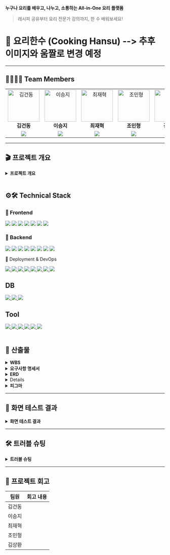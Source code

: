 **누구나 요리를 배우고, 나누고, 소통하는 All-in-One 요리 플랫폼**  
> 레시피 공유부터 요리 전문가 강의까지, 한 수 배워보세요!

# 🍳 요리한수 (Cooking Hansu) --> 추후 이미지와 움짤로 변경 예정
---
## 👨‍👩‍👧‍👦 Team Members

<table>
  <tr>
    <!-- 1행: 사진(클릭 가능) + 이름 -->
    <td align="center">
      <a href="https://github.com/astraglus03" target="_blank">
        <img src="https://avatars.githubusercontent.com/astraglus03" width="100px;" alt="김건동"/>
      </a><br />
      <b>김건동</b>
    </td>
    <td align="center">
      <a href="https://github.com/SeungJi20" target="_blank">
        <img src="https://avatars.githubusercontent.com/SeungJi20" width="100px;" alt="이승지"/>
      </a><br />
      <b>이승지</b>
    </td>
    <td align="center">
      <a href="https://github.com/chaserChoi" target="_blank">
        <img src="https://avatars.githubusercontent.com/chaserChoi" width="100px;" alt="최재혁"/>
      </a><br />
      <b>최재혁</b>
    </td>
    <td align="center">
      <a href="https://github.com/jominhyeong97" target="_blank">
        <img src="https://avatars.githubusercontent.com/jominhyeong97" width="100px;" alt="조민형"/>
      </a><br />
      <b>조민형</b>
    </td>
    <td align="center">
      <a href="https://github.com/pure-wa" target="_blank">
        <img src="https://avatars.githubusercontent.com/pure-wa" width="100px;" alt="김상환"/>
      </a><br />
      <b>김상환</b>
    </td>
  </tr>
  <tr>
    <!-- 2행: GitHub 배지 -->
    <td align="center">
      <a href="https://github.com/astraglus03" target="_blank">
        <img src="https://img.shields.io/badge/GitHub_Profile-181717?style=flat-square&logo=github&logoColor=white"/>
      </a>
    </td>
    <td align="center">
      <a href="https://github.com/SeungJi20" target="_blank">
        <img src="https://img.shields.io/badge/GitHub_Profile-181717?style=flat-square&logo=github&logoColor=white"/>
      </a>
    </td>
    <td align="center">
      <a href="https://github.com/chaserChoi" target="_blank">
        <img src="https://img.shields.io/badge/GitHub_Profile-181717?style=flat-square&logo=github&logoColor=white"/>
      </a>
    </td>
    <td align="center">
      <a href="https://github.com/jominhyeong97" target="_blank">
        <img src="https://img.shields.io/badge/GitHub_Profile-181717?style=flat-square&logo=github&logoColor=white"/>
      </a>
    </td>
    <td align="center">
      <a href="https://github.com/pure-wa" target="_blank">
        <img src="https://img.shields.io/badge/GitHub_Profile-181717?style=flat-square&logo=github&logoColor=white"/>
      </a>
    </td>
  </tr>
</table>

---
## 🎬 프로젝트 개요
<details>
  <summary><b>프로젝트 개요</b></summary>
  <details>
  <summary><b>01. 프로젝트 주제</b></summary>
&nbsp;&nbsp;🌟 **[누구나 요리를 배우고, 나누고, 소통하는 All-in-One 요리 플랫폼]**  
&nbsp;&nbsp;레시피 공유, 요리 강의, 커뮤니티를 결합하여  
&nbsp;&nbsp;**자취생·직장인·주부 모두가 즐길 수 있는 요리 생태계 구축**  
</details>

<details>
  <summary><b>02. 프로젝트 소개</b></summary>

&nbsp;&nbsp;🍳 집밥을 하고 싶어도, 막상 “뭘 먹지?”라는 고민은 늘 따라옵니다.  
&nbsp;&nbsp;요리법을 몰라 배달에 의존하거나, 새로운 음식을 배우고 싶지만 접근성이 부족해 포기하는 경우도 많습니다.  

&nbsp;&nbsp;**요리한수**는 이러한 문제를 해결하기 위해 기획된 **All-in-One 요리 플랫폼**입니다.  
&nbsp;&nbsp;- 사용자는 자신만의 레시피를 등록하고, 다른 사람의 레시피를 탐색할 수 있습니다.  
&nbsp;&nbsp;- 검증된 **요리사·자영업자**가 올리는 강의를 통해 체계적인 학습과 실습이 가능합니다.  
&nbsp;&nbsp;- 댓글, 좋아요, 북마크, 채팅과 같은 커뮤니티 기능으로 **요리를 매개로 한 소통**이 활성화됩니다.  

&nbsp;&nbsp;즉, 단순한 레시피 모음이 아니라  
&nbsp;&nbsp;**“배움–공유–수익화”가 선순환되는 플랫폼**으로 자리매김합니다.  

</details>

<details>
  <summary><b>03. 프로젝트 배경 및 필요성</b></summary>

&nbsp;&nbsp;**3-1. 1인가구 증가**  
&nbsp;&nbsp;&nbsp;&nbsp;통계청(KOSIS)에 따르면 한국의 1인가구 비율은 2000년 15.5%에서 2024년 36.1%로 급격히 증가했습니다.  
&nbsp;&nbsp;&nbsp;&nbsp;이는 전통적인 4인가구 중심의 식생활 패턴이 약화되고, **개인 맞춤형 식생활·요리 서비스** 수요가 커지고 있음을 보여줍니다.  
&nbsp;&nbsp;&nbsp;&nbsp;특히 자취생, 신입 직장인 등은 ‘간단하지만 건강한 집밥’을 필요로 하며, 자연스럽게 온라인 기반 요리 플랫폼에 대한 수요가 폭발적으로 증가하고 있습니다.  

<img src="https://github.com/user-attachments/assets/fffbca24-d1e5-4283-8ef4-7140b1ccb147" width="600"/><br>
출처: [KOSIS](https://kosis.kr)  

---

&nbsp;&nbsp;**3-2. 물가 상승 및 소득 정체**  
&nbsp;&nbsp;&nbsp;&nbsp;최근 청년층 초임 임금은 200만~300만 원 구간이 전체의 39.7%를 차지합니다.  
&nbsp;&nbsp;&nbsp;&nbsp;반면 외식비·배달비는 꾸준히 상승하며 ‘배달 한 끼 2만 원 시대’가 도래했습니다.  
&nbsp;&nbsp;&nbsp;&nbsp;따라서 **“가성비 있으면서도 맛있고 건강한 집밥”**을 찾는 수요가 높아지고 있고, 이를 지원하는 **레시피·강의 플랫폼**의 필요성이 커지고 있습니다.  

<img src="https://github.com/user-attachments/assets/231ef3d5-b476-4a09-b272-0ba3d88ec40f" width="600"/><br>
출처: [아시아경제](https://www.asiae.co.kr/article/2025080721464360883)  

---

&nbsp;&nbsp;**3-3. 취업난과 라이프스타일 변화**  
&nbsp;&nbsp;&nbsp;&nbsp;청년층 취업난으로 인한 불안정한 소득 구조는 외식·고급 강의보다는 **저렴하고 실용적인 자기개발 활동**을 선호하게 만듭니다.  
&nbsp;&nbsp;&nbsp;&nbsp;‘요리’는 혼자서도 시작할 수 있고, 결과물이 바로 일상생활에 도움이 된다는 점에서 **취미와 생활을 동시에 충족**할 수 있는 최적의 선택지입니다.  

<img src="https://github.com/user-attachments/assets/2a9e8766-58df-42f3-b729-a11ebd5b515b" width="600"/><br>

---

&nbsp;&nbsp;**3-4. 소통과 커뮤니티에 대한 갈증**  
&nbsp;&nbsp;&nbsp;&nbsp;Z세대와 MZ세대는 ‘혼밥’과 ‘혼술’을 즐기면서도 동시에 **온라인 소통과 정보 공유**에 적극적입니다.  
&nbsp;&nbsp;&nbsp;&nbsp;단순히 요리를 배우는 것을 넘어, **레시피를 공유하고 댓글·채팅을 통해 공감하는 과정**이 하나의 즐거움이 됩니다.  
&nbsp;&nbsp;&nbsp;&nbsp;요리한수는 단순한 레시피 DB가 아니라, **사람을 연결하는 플랫폼**으로서 커뮤니티적 가치를 극대화합니다.  

</details>

<details>
  <summary><b>04. 프로젝트 주요 기능</b></summary>

&nbsp;&nbsp;- 소셜 로그인 (네이버·카카오·구글)  
&nbsp;&nbsp;- 비회원도 열람 가능 (접근성 확대)  
&nbsp;&nbsp;- 강의 등록 시 **관리자 승인제**로 신뢰성 확보  
&nbsp;&nbsp;- 커뮤니티 기능 (댓글, 좋아요, 북마크, 채팅)  

</details>

<details>
  <summary><b>05. 서비스 차별화 전략</b></summary>

&nbsp;&nbsp;- 비회원·회원 모두 접근 가능  
&nbsp;&nbsp;- 검증된 요리사/자영업자 중심의 신뢰성 있는 강의  

</details>

<details>
  <summary><b>06. 기대효과</b></summary>

&nbsp;&nbsp;- 다양한 유저층 유입  
&nbsp;&nbsp;- 지속 가능한 수익 모델  
&nbsp;&nbsp;- 커뮤니티 활성화  
&nbsp;&nbsp;- 콘텐츠 생태계 강화  

</details>

<details>
  <summary><b>07. 향후 계획</b></summary>

&nbsp;&nbsp;- PWA 기반 모바일 최적화  
&nbsp;&nbsp;- 실시간 라이브 강의  
&nbsp;&nbsp;- AI 기반 레시피 추천  

</details>

</details>


<br>

## ⚙️🛠️ Technical Stack
  
### 🎯 Frontend

<a href="https://vuejs.org/" target="_blank"><img src="https://img.shields.io/badge/Vue.js-4FC08D?style=for-the-badge&logo=vue.js&logoColor=white"/></a>
<a href="https://vitejs.dev/" target="_blank"><img src="https://img.shields.io/badge/Vite-646CFF?style=for-the-badge&logo=vite&logoColor=white"/></a>
<a href="https://vuetifyjs.com/" target="_blank"><img src="https://img.shields.io/badge/Vuetify-1867C0?style=for-the-badge&logo=vuetify&logoColor=white"/></a>
<a href="https://pinia.vuejs.org/" target="_blank"><img src="https://img.shields.io/badge/Pinia-FFD859?style=for-the-badge&logo=vue.js&logoColor=black"/></a>
<a href="https://router.vuejs.org/" target="_blank"><img src="https://img.shields.io/badge/Vue_Router-35495E?style=for-the-badge&logo=vue.js&logoColor=white"/></a>
<a href="https://axios-http.com/" target="_blank"><img src="https://img.shields.io/badge/Axios-5A29E4?style=for-the-badge&logo=axios&logoColor=white"/></a>
<a><img src="https://img.shields.io/badge/JavaScript-ES6+-F7DF1E?style=for-the-badge&logo=javascript&logoColor=black"/></a>

### 🚀 Backend

<a href="https://spring.io/projects/spring-boot" target="_blank"><img src="https://img.shields.io/badge/SpringBoot-6DB33F?style=for-the-badge&logo=springboot&logoColor=white"/></a>
<a href="https://spring.io/projects/spring-data-jpa" target="_blank"><img src="https://img.shields.io/badge/Spring_Data_JPA-007396?style=for-the-badge&logo=hibernate&logoColor=white"/></a>
<a href="https://spring.io/projects/spring-security" target="_blank"><img src="https://img.shields.io/badge/Spring_Security-6DB33F?style=for-the-badge&logo=springsecurity&logoColor=white"/></a>
<a><img src="https://img.shields.io/badge/JWT-000000?style=for-the-badge&logo=jsonwebtokens&logoColor=white"/></a>
<a><img src="https://img.shields.io/badge/STOMP/WebSocket-FF6B6B?style=for-the-badge&logo=socket.io&logoColor=white"/></a>
<a href="https://aws.amazon.com/s3/" target="_blank"><img src="https://img.shields.io/badge/AWS_S3-569A31?style=for-the-badge&logo=amazons3&logoColor=white"/></a>
<a><img src="https://img.shields.io/badge/Lombok-BC4521?style=for-the-badge&logo=java&logoColor=white"/></a>
<a href="https://gradle.org/" target="_blank"><img src="https://img.shields.io/badge/Gradle-02303A?style=for-the-badge&logo=gradle&logoColor=white"/></a>

🚀 Deployment & DevOps
<div> <a href="https://aws.amazon.com/ec2/" target="_blank"> <img src="https://img.shields.io/badge/AWS%20EC2-FF9900?style=for-the-badge&logo=amazonec2&logoColor=white"/> </a> <a href="https://aws.amazon.com/rds/" target="_blank"> <img src="https://img.shields.io/badge/AWS%20RDS-527FFF?style=for-the-badge&logo=amazonrds&logoColor=white"/> </a> <a href="https://aws.amazon.com/s3/" target="_blank"> <img src="https://img.shields.io/badge/AWS%20S3-569A31?style=for-the-badge&logo=amazons3&logoColor=white"/> </a> <a href="https://aws.amazon.com/cloudfront/" target="_blank"> <img src="https://img.shields.io/badge/AWS%20CloudFront-8C4FFF?style=for-the-badge&logo=amazonaws&logoColor=white"/> </a> <a href="https://nginx.org/" target="_blank"> <img src="https://img.shields.io/badge/Nginx-009639?style=for-the-badge&logo=nginx&logoColor=white"/> </a> <a href="https://github.com/features/actions" target="_blank"> <img src="https://img.shields.io/badge/GitHub%20Actions-2088FF?style=for-the-badge&logo=githubactions&logoColor=white"/> </a> <a href="https://www.docker.com/" target="_blank"> <img src="https://img.shields.io/badge/Docker-2496ED?style=for-the-badge&logo=docker&logoColor=white"/> </a> <a href="https://swagger.io/" target="_blank"> <img src="https://img.shields.io/badge/Swagger-85EA2D?style=for-the-badge&logo=swagger&logoColor=black"/> </a> </div>

<h2>DB</h2>

<a href="https://mariadb.org" target="_blank"> <img src="https://img.shields.io/badge/MariaDB-003545?style=for-the-badge&logo=mariadb&logoColor=white"/> </a> 
<a href="https://www.mysql.com/" target="_blank"> <img src="https://img.shields.io/badge/MySQL-4479A1?style=for-the-badge&logo=mysql&logoColor=white"/> </a>
<a href="https://redis.io/" target="_blank"> <img src="https://img.shields.io/badge/Redis-DC382D?style=for-the-badge&logo=redis&logoColor=white"/> </a>

<h2>Tool</h2>

<div> <!-- 협업 및 관리 툴 --> 
  <a href="https://github.com" target="_blank"> <img src="https://img.shields.io/badge/GitHub-181717?style=for-the-badge&logo=github&logoColor=white"/> </a> 
  <a href="https://discord.com" target="_blank"> <img src="https://img.shields.io/badge/Discord-5865F2?style=for-the-badge&logo=discord&logoColor=white"/> </a> 
  <a href="https://www.notion.so" target="_blank"> <img src="https://img.shields.io/badge/Notion-000000?style=for-the-badge&logo=notion&logoColor=white"/> </a> 
  <a href="https://www.figma.com" target="_blank"> <img src="https://img.shields.io/badge/Figma-F24E1E?style=for-the-badge&logo=figma&logoColor=white"/> </a> 
  <a href="https://www.erdcloud.com" target="_blank"> <img src="https://img.shields.io/badge/ERD%20Cloud-4285F4?style=for-the-badge&logo=googlecloud&logoColor=white"/> </a> 
  <a href="https://www.postman.com/" target="_blank"> <img src="https://img.shields.io/badge/Postman-FF6C37?style=for-the-badge&logo=postman&logoColor=white"/> </a> 
</div>
</details>


<br>



## 📂 산출물
<details>
  <summary><b>WBS</b></summary>
  <a href='https://docs.google.com/spreadsheets/d/1UsaqCAM9-1V2rr0dIufYZtAmWtn-mnH4Uthqad71YM8/edit?gid=1345536888#gid=1345536888' style="text-decoration: none; color: inherit;">📄 WBS 바로가기</a>
  <br>
  <img width="1710" height="873" alt="스크린샷 2025-08-25 오후 2 28 50" src="https://github.com/user-attachments/assets/40727227-3e5f-4da2-adfc-abd5e5f11bea" />
</details>

<details>
  <summary><b>요구사항 명세서</b></summary>
  <a href='https://docs.google.com/spreadsheets/d/1UsaqCAM9-1V2rr0dIufYZtAmWtn-mnH4Uthqad71YM8/edit?gid=2045131748#gid=2045131748' style="text-decoration: none; color: inherit;">📄 요구사항 명세서 바로가기</a>
  <br>
  <img width="1708" height="869" alt="스크린샷 2025-08-25 오후 2 30 20" src="https://github.com/user-attachments/assets/ff3ab3dd-7685-4c48-b3dc-b0429a650ebc" />
</details>

<details>
  <summary><b>ERD</b></summary>
  <a href='https://www.erdcloud.com/d/25tEnmWT48D4MufsZ' style="text-decoration: none; color: inherit;">📄 ERD 바로가기</a>
  <br>
  <img width="1254" height="792" alt="스크린샷 2025-08-25 오후 2 33 14" src="https://github.com/user-attachments/assets/a8ae440d-08c1-4038-879a-0b063fde7c24" />

  <a href="https://www.erdcloud.com/...">
</details>

<details>
  <summary><b>프로젝트 기획서 및 API명세서</b></summary>
  <a href='https://tranquil-fuchsia-64e.notion.site/25a7cd1f5ed980b9ab40e6897bc980e1?source=copy_link' style="text-decoration: none; color: inherit;">📄 프로젝트 기획서 바로가기</a>
</details>

<details>
  <summary><b>피그마</b></summary>
  <a href='https://www.erdcloud.com/d/25tEnmWT48D4MufsZ](https://www.figma.com/design/0r1vmACeBTegtlH9OHZaMn/%EC%9A%94%EB%A6%AC%ED%95%9C%EC%88%98?node-id=0-1&p=f&t=NJOrncqdhdRnxdh6-0)' style="text-decoration: none; color: inherit;">🎨 피그마 바로가기</a>
</details>

---

## 🧾 화면 테스트 결과
<details> 
  <summary><b> 화면 테스트 결과</b></summary>
  
  <details> 
    <summary>관리자</summary>
    <details>
      <summary>관리자 대시보드 조회</summary>
      `GET /admin/dashboard`
    </details>
    <details>
      <summary>승인 대기 강의 목록 조회</summary>
      `GET /admin/lecture/list`
    </details>
    <details>
      <summary>강의 승인</summary>
      `PATCH /admin/lecture/approve/{lectureId}`
    </details>
    <details>
      <summary>강의 반려</summary>
      `PATCH /admin/lecture/reject/{lectureId}`
    </details>
    <details>
      <summary>승인 대기 요리사 목록 조회</summary>
      `GET /admin/user/waiting/chef`
    </details>
    <details>
      <summary>승인 대기 자영업자 목록 조회</summary>
      `GET /admin/user/waiting/business`
    </details>
    <details>
      <summary>사용자 승인</summary>
      `PATCH /admin/user/approve/{userId}`
    </details>
    <details>
      <summary>사용자 거절</summary>
      `PATCH /admin/user/reject/{userId}`
    </details>
    <details>
      <summary>사용자 활성화</summary>
      `PATCH /admin/user/active/{userId}`
    </details>
    <details>
      <summary>사용자 비활성화</summary>
      `PATCH /admin/user/inactive/{userId}`
    </details>
    <details>
      <summary>사용자 전체 목록 조회</summary>
      `GET /admin/user/list`
    </details>
    <details>
      <summary>신고 목록 조회</summary>
      `GET /admin/report/list`
    </details>
    <details>
      <summary>신고 승인</summary>
      `PATCH /admin/report/approve/{id}`
    </details>
    <details>
      <summary>신고 반려</summary>
      `PATCH /admin/report/reject/{id}`
    </details>
    <details>
      <summary>공지사항 등록</summary>
      `POST /admin/notice/create`
    </details>
    <details>
      <summary>공지사항 수정</summary>
      `PUT /admin/notice/update/{id}`
    </details>
    <details>
      <summary>공지사항 삭제</summary>
      `DELETE /admin/notice/delete/{id}`
    </details>
  </details>
  
  <details>
    <summary>회원</summary>
    <details>
      <summary>구글 로그인</summary>
      `POST /user/login/google`
      <img src="https://github.com/user-attachments/assets/9b3e00f5-db75-4f99-9765-e24e29ef7ed5" alt="구글 로그인" width="800"/>
    </details>
    <details>
      <summary>카카오 로그인</summary>
      `POST /user/login/kakao`
      <img src="https://github.com/user-attachments/assets/1da92211-524d-4757-85b9-df36ac299762" alt="카카오 로그인" width="800"/>
    </details>
    <details>
      <summary>네이버 로그인</summary>
      `POST /user/login/naver`
      <img src="https://github.com/user-attachments/assets/60be89d0-6816-46db-b573-c7824336f93b" alt="네이버 로그인" width="800"/>
    </details>
    <details>
      <summary>토큰 리프레시</summary>
      `POST /user/refresh`
    </details>
    <details>
      <summary>로그아웃</summary>
      `POST /user/logout`
    </details>
    <details>
      <summary>회원 추가 정보 입력</summary>
      `POST /user/add-info`
    </details>
    <details>
      <summary>프로필 조회</summary>
      `GET /user/profile`
    </details>
    <details>
      <summary>현재 사용자 정보 조회</summary>
      `GET /user/me`
    </details>
    <details>
      <summary>회원 탈퇴</summary>
      `DELETE /user/delete`
    </details>
  </details>
  
  <details> 
    <summary>채팅</summary>
    <details>
      <summary>내 채팅방 목록 조회</summary>
      `GET /chat/my/rooms`
    </details>
    <details>
      <summary>채팅방 참여자 목록 조회</summary>
      `GET /chat/room/{roomId}/participants`
    </details>
    <details>
      <summary>채팅방 상세 메시지 조회</summary>
      `GET /chat/room/{roomId}/history`
    </details>
    <details>
      <summary>채팅방 생성</summary>
      `POST /chat/room/create`
    </details>
    <details>
      <summary>채팅방 이름 수정</summary>
      `PATCH /chat/room/{roomId}/name`
    </details>
    <details>
      <summary>채팅방 나가기</summary>
      `DELETE /chat/room/{roomId}/leave`
    </details>
    <details>
      <summary>파일 업로드</summary>
      `POST /chat/room/{roomId}/upload`
    </details>
    <details>
      <summary>실시간 메시지 전송</summary>
      `/app/chat-rooms/{roomId}/chat-message`
    </details>
    <details>
      <summary>온라인 상태 변경</summary>
      `/app/chat-rooms/{roomId}/online`
    </details>
    <details>
      <summary>오프라인 상태 변경</summary>
      `/app/chat-rooms/{roomId}/offline`
    </details>
  </details>
  
  <details>
    <summary>댓글</summary>
    <details>
      <summary>댓글 생성</summary>
      `POST /post/comment/create`
      <img src="https://github.com/user-attachments/assets/8c3fd6cf-2bd5-4973-8a5a-9ecbed3d8344" alt="댓글 생성" width="600"/>
    </details>
    <details>
      <summary>댓글 목록 조회</summary>
      `GET /post/comment/list/{postId}`
      <img src="https://github.com/user-attachments/assets/282aa1ea-27da-4d72-8c7b-baf4a1e7f640" alt="댓글 목록조회" width="600"/>
    </details>
    <details>
      <summary>댓글 수정</summary>
      `PATCH /post/comment/update/{commentId}`
      <img src="https://github.com/user-attachments/assets/f19424e0-cc6f-47fc-887a-c43f51c8d39f" alt="댓글 수정" width="600"/>
    </details>
    <details>
      <summary>댓글 삭제</summary>
      `DELETE /post/comment/delete/{commentId}`
      <img src="https://github.com/user-attachments/assets/0dce6c2d-61f2-4193-8513-af899ed68f78" alt="댓글 삭제" width="600"/>
    </details>
  </details>

  <details> 
    <summary>좋아요</summary>
    <details>
      <summary>게시글 좋아요 토글</summary>
      `POST /api/interactions/posts/{postId}/likes`
      <img src="https://github.com/user-attachments/assets/33289823-786b-44b6-ae33-824cce064548" alt="게시글 좋아요 토글" width="600"/>
    </details>
    <details>
      <summary>강의 좋아요 토글</summary>
      `POST /api/interactions/lectures/{lectureId}/likes`
      <img src="https://github.com/user-attachments/assets/6dc33e26-2a78-4480-9681-9c08551ea55a" alt="강의 좋아요 토글" width="600"/>
    </details>
  </details>
  
  <details>
    <summary>북마크</summary>
    <details>
      <summary>게시글 북마크 토글</summary>
      `POST /api/interactions/posts/{postId}/bookmarks`
      <img src="https://github.com/user-attachments/assets/33289823-786b-44b6-ae33-824cce064548" alt="북마크 토글" width="600"/>
    </details>
  </details>
  
  <details>
    <summary>조회수</summary>
    <details>
      <summary>게시글 조회수 증가</summary>
      `POST /api/interactions/posts/{postId}/views`
      <img src="https://github.com/user-attachments/assets/45a56af0-831c-4965-abe8-45bc5a7927c9" alt="조회수 증가" width="600"/>
    </details>
  </details>
  
  <details>
    <summary>강의</summary>
    <details>
      <summary>강의 등록</summary>
      `POST /lecture/post`
      <img src="https://github.com/user-attachments/assets/11af95c1-de26-42ad-b0ba-20a412e64e8e" alt="강의 등록" width="600"/>
    </details>
    <details>
      <summary>강의 수정</summary>
      `PATCH /lecture/update/{lectureId}`
      <img src="https://github.com/user-attachments/assets/7aa176e0-dce7-4758-bd75-4be53f4aaaec" alt="강의 수정" width="600"/>
    </details>
    <details>
      <summary>강의 목록 조회</summary>
      `GET /lecture/list`
      <img width="1069" height="1631" alt="localhost_3000_lectures (2)" src="https://github.com/user-attachments/assets/8bca739d-608d-4d52-8de3-f3b66174901f" />
    </details>
    <details>
      <summary>강의 상세 조회</summary>
      `GET /lecture/detail/{lectureId}`
      <img width="1069" height="3411" alt="localhost_3000_lectures_db09a8db-b186-48b1-8f86-489f9a249fa1" src="https://github.com/user-attachments/assets/ca737063-d3f9-40c1-8b37-43203d84d938" />
      <img src="https://github.com/user-attachments/assets/ad7f5a2c-a8b3-4450-9e41-032c79c8a206" alt="공유하기" width="600"/>
    </details>
    <details>
      <summary>내 강의 목록 조회</summary>
      `GET /lecture/mylist`
    </details>
    <details>
      <summary>강의 삭제</summary>
      `DELETE /lecture/delete/{lectureId}`
      <img src="https://github.com/user-attachments/assets/bbd82053-d8d5-482d-9ddf-b938c2a263ca" alt="강의 삭제" width="600"/>
    </details>
    <details>
      <summary>리뷰 등록</summary>
      <img src="https://github.com/user-attachments/assets/1e3f9f39-038e-446f-a234-14203b385a8f" alt="리뷰 기능" width="600"/>
      `POST /review/post`
    </details>
    <details>
      <summary>Q&A 등록</summary>
      `POST /lecture/qna/{lectureId}/create`
      <img src="https://github.com/user-attachments/assets/76af1270-2b5c-473f-b62e-8560b5ad600f" alt="Q&A 기능" width="600"/>
    </details>
    <details>
      <summary>Q&A 삭제</summary>
      `DELETE /lecture/qna/{qnaId}/delete`
    </details>
  </details>
  
  <details> 
    <summary>공지사항</summary>
    <details>
      <summary>공지사항 목록 조회</summary>
      `GET /notice/list`
    </details>
    <details>
      <summary>공지사항 상세 조회</summary>
      `GET /notice/detail/{id}`
    </details>
  </details>
  
  <details> 
    <summary>마이페이지</summary>
    <details>
      <summary>프로필 조회</summary>
      `GET /api/my/profile`
    </details>
    <details>
      <summary>프로필 수정</summary>
      `PUT /api/my/profile`
    </details>
    <details>
      <summary>프로필 이미지 업로드</summary>
      `POST /api/my/profile/image`
    </details>
    <details>
      <summary>내 게시글 목록 조회</summary>
      `GET /api/my/posts`
    </details>
    <details>
      <summary>내 강의 목록 조회</summary>
      `GET /api/my/lectures`
    </details>
    <details>
      <summary>내 북마크한 게시글 목록 조회</summary>
      `GET /api/my/bookmarked-posts`
    </details>
    <details>
      <summary>내가 좋아요한 게시글 목록 조회</summary>
      `GET /api/my/liked-posts`
    </details>
  </details>
  
  <details> 
    <summary>알림</summary>
    <details>
      <summary>공지사항 등록 시 알림</summary>
      <img src="https://github.com/user-attachments/assets/aa8c5ff0-1a99-4b1d-a390-2adab4abb086" alt="공지사항-작성-시-알림" width="600"/>
    </details>
    <details>
      <summary>게시글 댓글 시 알림</summary>
      `GET /api/notifications`
    </details>
    <details>
      <summary>알림 읽음 처리</summary>
      `PATCH /api/notifications/{id}/read`
    </details>
    <details>
      <summary>알림 삭제</summary>
      `DELETE /api/notifications/{id}`
    </details>
  </details>
  <details> 
    <summary>게시글</summary>
    <details>
      <summary>게시글 생성</summary>
      `POST /api/posts`
      <img src="https://github.com/user-attachments/assets/dfa394b0-0d95-491f-b4bd-238a97563e20" alt="게시글생성" width="800"/>
    </details>
    <details>
      <summary>게시글 상세 조회</summary>
      `GET /api/posts/{postId}`
      <img src="https://github.com/user-attachments/assets/abd90174-9b2f-4d0f-a9f7-04d348de09a2" alt="게시글상세조회" width="800"/>
    </details>
    <details>
      <summary>게시글 수정</summary>
      `PUT /api/posts/{postId}`
      <img src="https://github.com/user-attachments/assets/0ca89557-ed4e-40af-a0a1-e33e2e54cfad" alt="게시글수정" width="800"/>
    </details>
    <details>
      <summary>게시글 삭제</summary>
      `DELETE /api/posts/{postId}`
      <img src="https://github.com/user-attachments/assets/b636eb09-fe96-4647-99f4-236d68843ab5" alt="게시글삭제" width="800"/>
    </details>
    <details>
      <summary>게시글 목록 조회</summary>
      `GET /api/posts`
      <img src="https://github.com/user-attachments/assets/07e1155c-6686-4cfd-86d9-13ad7acc095b" alt="게시글삭제" width="800"/>
    </details>
  </details>
  <details>
    <summary>결제</summary>
    <details>
      <summary>결제 확인</summary>
      `POST /purchase/confirm`
      <img src="https://github.com/user-attachments/assets/26226052-dd93-40d1-885b-720fb0242a2f" alt="강의 결제" width="800"/>
    </details>
    <details>
      <summary>장바구니 담기</summary>
      `POST /cart/add`
      <img src="https://github.com/user-attachments/assets/644610c8-4cd9-4b6d-af57-6b95c410941e" alt="장바구니 기능" width="800"/>
    </details>
  </details>
  <details>
    <summary>신고</summary>
    <details>
      <summary>신고 생성</summary>
      `POST /report/create`
    </details>
  </details>
</details>

---

## 🛠️ 트러블 슈팅
<details>
  <summary><b>트러블 슈팅</b></summary>

### 🔎 발생 이슈
- [ ] (예: 소셜 로그인 시 OAuth Redirect 오류 발생)  
- [ ] (예: WebSocket 연결이 불안정하여 채팅 메시지 누락)  

### 🧩 원인 분석
- (예: 카카오 개발자 콘솔 Redirect URI 설정 누락)  
- (예: 서버 Keep-Alive 설정 미흡으로 인한 연결 끊김)  

### 🛠️ 해결 방법
- (예: 올바른 Redirect URI 등록 후 정상 동작 확인)  
- (예: Spring WebSocket Heartbeat Interval 조정 및 Redis Pub/Sub 적용)  

### ✅ 최종 결과
- (예: 로그인 정상 처리 및 사용자 프로필 연동 성공)  

</details>

---

## 📝 프로젝트 회고

| 팀원 | 회고 내용 |
|------|-----------------------------------------------------------------------------------------------------------------------------------------------------------------------------------------------------------------------------------------------------------------------------------------------------------------------------------|
| 김건동 |  |
| 이승지 |  |
| 최재혁 | |
| 조민형 | |
| 김상환 | |


